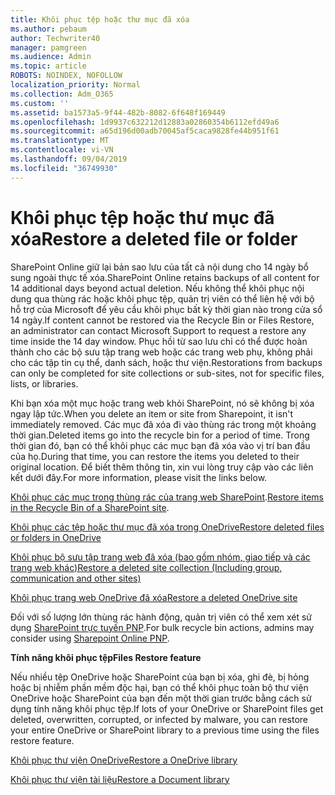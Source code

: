 ```yaml
---
title: Khôi phục tệp hoặc thư mục đã xóa
ms.author: pebaum
author: Techwriter40
manager: pamgreen
ms.audience: Admin
ms.topic: article
ROBOTS: NOINDEX, NOFOLLOW
localization_priority: Normal
ms.collection: Adm_O365
ms.custom: ''
ms.assetid: ba1573a5-9f44-482b-8082-6f648f169449
ms.openlocfilehash: 1d9937c632212d12883a02860354b6112efd49a6
ms.sourcegitcommit: a65d196d00adb70045af5caca9828fe44b951f61
ms.translationtype: MT
ms.contentlocale: vi-VN
ms.lasthandoff: 09/04/2019
ms.locfileid: "36749930"
---
```

# <a name="restore-a-deleted-file-or-folder"></a><span data-ttu-id="59317-102">Khôi phục tệp hoặc thư mục đã xóa</span><span class="sxs-lookup"><span data-stu-id="59317-102">Restore a deleted file or folder</span></span>

<span data-ttu-id="59317-103">SharePoint Online giữ lại bản sao lưu của tất cả nội dung cho 14 ngày bổ sung ngoài thực tế xóa.</span><span class="sxs-lookup"><span data-stu-id="59317-103">SharePoint Online retains backups of all content for 14 additional days beyond actual deletion.</span></span> <span data-ttu-id="59317-104">Nếu không thể khôi phục nội dung qua thùng rác hoặc khôi phục tệp, quản trị viên có thể liên hệ với bộ hỗ trợ của Microsoft để yêu cầu khôi phục bất kỳ thời gian nào trong cửa sổ 14 ngày.</span><span class="sxs-lookup"><span data-stu-id="59317-104">If content cannot be restored via the Recycle Bin or Files Restore, an administrator can contact Microsoft Support to request a restore any time inside the 14 day window.</span></span> <span data-ttu-id="59317-105">Phục hồi từ sao lưu chỉ có thể được hoàn thành cho các bộ sưu tập trang web hoặc các trang web phụ, không phải cho các tập tin cụ thể, danh sách, hoặc thư viện.</span><span class="sxs-lookup"><span data-stu-id="59317-105">Restorations from backups can only be completed for site collections or sub-sites, not for specific files, lists, or libraries.</span></span>

<span data-ttu-id="59317-106">Khi bạn xóa một mục hoặc trang web khỏi SharePoint, nó sẽ không bị xóa ngay lập tức.</span><span class="sxs-lookup"><span data-stu-id="59317-106">When you delete an item or site from Sharepoint, it isn't immediately removed.</span></span> <span data-ttu-id="59317-107">Các mục đã xóa đi vào thùng rác trong một khoảng thời gian.</span><span class="sxs-lookup"><span data-stu-id="59317-107">Deleted items go into the recycle bin for a period of time.</span></span> <span data-ttu-id="59317-108">Trong thời gian đó, bạn có thể khôi phục các mục bạn đã xóa vào vị trí ban đầu của họ.</span><span class="sxs-lookup"><span data-stu-id="59317-108">During that time, you can restore the items you deleted to their original location.</span></span> <span data-ttu-id="59317-109">Để biết thêm thông tin, xin vui lòng truy cập vào các liên kết dưới đây.</span><span class="sxs-lookup"><span data-stu-id="59317-109">For more information, please visit the links below.</span></span>

<span data-ttu-id="59317-110">[Khôi phục các mục trong thùng rác của trang web SharePoint](https://support.office.com/article/restore-deleted-items-from-the-site-collection-recycle-bin-5fa924ee-16d7-487b-9a0a-021b9062d14b).</span><span class="sxs-lookup"><span data-stu-id="59317-110">[Restore items in the Recycle Bin of a SharePoint site](https://support.office.com/article/restore-deleted-items-from-the-site-collection-recycle-bin-5fa924ee-16d7-487b-9a0a-021b9062d14b).</span></span>

[<span data-ttu-id="59317-111">Khôi phục các tệp hoặc thư mục đã xóa trong OneDrive</span><span class="sxs-lookup"><span data-stu-id="59317-111">Restore deleted files or folders in OneDrive</span></span>](https://support.office.com/article/Restore-deleted-files-or-folders-in-OneDrive-949ada80-0026-4db3-a953-c99083e6a84f)

[<span data-ttu-id="59317-112">Khôi phục bộ sưu tập trang web đã xóa (bao gồm nhóm, giao tiếp và các trang web khác)</span><span class="sxs-lookup"><span data-stu-id="59317-112">Restore a deleted site collection (Including group, communication and other sites)</span></span>](https://docs.microsoft.com/sharepoint/restore-deleted-site-collection)

[<span data-ttu-id="59317-113">Khôi phục trang web OneDrive đã xóa</span><span class="sxs-lookup"><span data-stu-id="59317-113">Restore a deleted OneDrive site</span></span>](https://docs.microsoft.com/onedrive/restore-deleted-onedrive)

<span data-ttu-id="59317-114">Đối với số lượng lớn thùng rác hành động, quản trị viên có thể xem xét sử dụng [SharePoint trực tuyến PNP](https://docs.microsoft.com/powershell/sharepoint/sharepoint-pnp/sharepoint-pnp-cmdlets?view=sharepoint-ps).</span><span class="sxs-lookup"><span data-stu-id="59317-114">For bulk recycle bin actions, admins may consider using [Sharepoint Online PNP](https://docs.microsoft.com/powershell/sharepoint/sharepoint-pnp/sharepoint-pnp-cmdlets?view=sharepoint-ps).</span></span>

<span data-ttu-id="59317-115">**Tính năng khôi phục tệp**</span><span class="sxs-lookup"><span data-stu-id="59317-115">**Files Restore feature**</span></span>

<span data-ttu-id="59317-116">Nếu nhiều tệp OneDrive hoặc SharePoint của bạn bị xóa, ghi đè, bị hỏng hoặc bị nhiễm phần mềm độc hại, bạn có thể khôi phục toàn bộ thư viện OneDrive hoặc SharePoint của bạn đến một thời gian trước bằng cách sử dụng tính năng khôi phục tệp.</span><span class="sxs-lookup"><span data-stu-id="59317-116">If lots of your OneDrive or SharePoint files get deleted, overwritten, corrupted, or infected by malware, you can restore your entire OneDrive or SharePoint library to a previous time using the files restore feature.</span></span>

[<span data-ttu-id="59317-117">Khôi phục thư viện OneDrive</span><span class="sxs-lookup"><span data-stu-id="59317-117">Restore a OneDrive library</span></span>](https://support.office.com/article/restore-your-onedrive-fa231298-759d-41cf-bcd0-25ac53eb8a15)

[<span data-ttu-id="59317-118">Khôi phục thư viện tài liệu</span><span class="sxs-lookup"><span data-stu-id="59317-118">Restore a Document library</span></span>](https://support.office.com/article/restore-a-document-library-317791c3-8bd0-4dfd-8254-3ca90883d39a)

